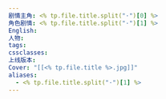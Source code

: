 ```yaml
---
剧情主角: <% tp.file.title.split("·")[0] %>
角色剧情: <% tp.file.title.split("·")[1] %>
English: 
人物: 
tags: 
cssclasses: 
上线版本: 
Cover: "[[<% tp.file.title %>.jpg]]"
aliases:
  - <% tp.file.title.split("·")[1] %>
---
```

